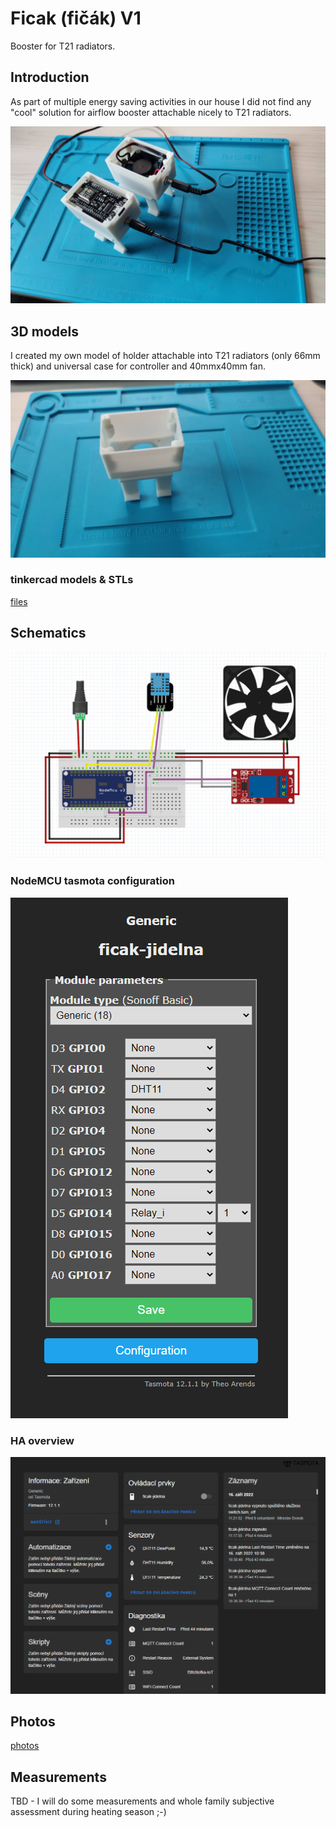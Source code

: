 # Ficak (fičák) V1
Booster for T21 radiators.

## Introduction
As part of multiple energy saving activities in our house I did not find any "cool" solution for airflow booster attachable nicely to T21 radiators.

![ficak](pic/IMG_20220916_110906.jpg)

## 3D models
I created my own model of holder attachable into T21 radiators (only 66mm thick) and universal case for controller and 40mmx40mm fan.


![schematics](pic/IMG_20220915_125354.jpg)


### tinkercad models & STLs

[files](stl)


## Schematics

![schematics](conf/ficak-jidelna-wiring-schema.png)

### NodeMCU tasmota configuration

![tasmota](conf/ficak-jidelna-configure-module.png)


### HA overview

![tasmota](conf/ficak-jidelna-HA.png)


## Photos

[photos](stl)

## Measurements

TBD - I will do some measurements and whole family subjective assessment during heating season ;-)